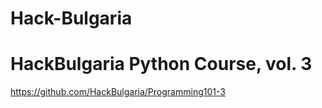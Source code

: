 # Hack-Bulgaria

HackBulgaria Python Course, vol. 3
===================================

https://github.com/HackBulgaria/Programming101-3
